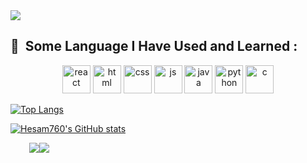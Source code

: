 <img src="https://capsule-render.vercel.app/api?&type=wave&color=auto&height=300&section=header&text=Hello%20World!&fontSize=90" />

<h2> 🚀 &nbsp;Some Language I Have Used and Learned : </h2>
<p align="center">
<img src="https://cdn.jsdelivr.net/gh/devicons/devicon/icons/react/react-original.svg" alt="react" width="45" height="45"/>
<img src="https://cdn.jsdelivr.net/gh/devicons/devicon/icons/html5/html5-original.svg" alt="html" width="45" height="45"/>
<img src="https://cdn.jsdelivr.net/gh/devicons/devicon/icons/css3/css3-original.svg" alt="css" width="45" height="45"/>        
<img src="https://cdn.jsdelivr.net/gh/devicons/devicon/icons/javascript/javascript-original.svg" alt="js" width="45" height="45"/>
<img src="https://cdn.jsdelivr.net/gh/devicons/devicon/icons/java/java-original.svg" alt="java" width="45" height="45"/>
<img src="https://cdn.jsdelivr.net/gh/devicons/devicon/icons/python/python-original.svg" alt="python" width="45" height="45"/>
<img src="https://cdn.jsdelivr.net/gh/devicons/devicon/icons/c/c-original.svg" alt="c" width="45" height="45"/>         
</p>

[![Top Langs](https://github-readme-stats.vercel.app/api/top-langs/?username=Hesam760&layout=compact)](https://github.com/anuraghazra/github-readme-stats)

[![Hesam760's GitHub stats](https://github-readme-stats.vercel.app/api?username=Hesam760&show_icons=true&theme=radical&ount_private=true)](https://github.com/anuraghazra/github-readme-stats)


<div style="display: flex; flex-direction: row;">
 <img class="img" src="https://github-readme-stats.vercel.app/api?username=Hesam760&show_icons=true&theme=radical"  style="margin-left: 30px;"/>
 <img class="img" src="https://github-readme-stats.vercel.app/api/top-langs/?username=Hesam760&theme=radical&layout=compact" margin-left : 1.2em"/>
</div>
